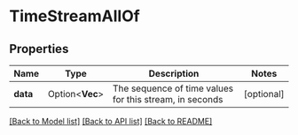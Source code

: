 # TimeStreamAllOf

## Properties

Name | Type | Description | Notes
------------ | ------------- | ------------- | -------------
**data** | Option<**Vec<i32>**> | The sequence of time values for this stream, in seconds | [optional]

[[Back to Model list]](../README.md#documentation-for-models) [[Back to API list]](../README.md#documentation-for-api-endpoints) [[Back to README]](../README.md)


